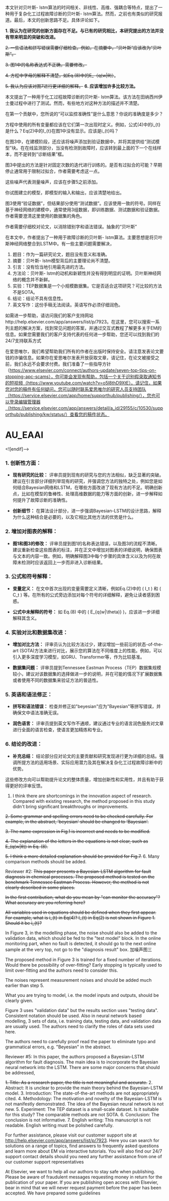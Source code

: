 本文针对贝叶斯- lstm算法的时间相关、非线性、高维、强耦合等特点，提出了一种用于复杂化工过程故障诊断的贝叶斯- lstm算法。然而，之前也有类似的研究报道。最后，本文的创新思路不足。具体评论如下。

**1. 我认为在研究的创新方面存在不足。与已有的研究相比，本研究提出的方法并没有带来明显的突破和改进。**

~~2. 一些语法和拼写错误需要仔细检查。例如，在摘要中，“贝叶斯”应该改为“贝叶斯”。~~

~~3. 图1中的名称表达式不正确，需要修改。~~

~~4. 方程中字母的解释不清楚，如Eq.(8)中的E_（q(w|θ)）~~。

~~5. 我认为应该对图7进行更详细的解释。~~
**6. 应该增加许多比较方法。**




本文提出了一种用于化工过程故障诊断的贝叶斯- lstm算法。该方法在田纳西州伊士曼过程中进行了测试。然而，有些地方对这种方法的描述并不清楚。

在第一个贡献中，您所说的“可以监控准确性”是什么意思？你说的准确度是多少？

方程中使用的所有变量都应该在它们第一次出现时定义。例如，公式(4)中的i_{t}是什么？Eq(2)中的I_{t}在图1中没有显示。应该是i_{t}吗？

在图3中，在建模阶段，还应该将噪声添加到验证数据中，并将其提供给“测试模型”块。在在线监测部分，当没有检测到故障时，应该转到最上面的下一个在线样本，而不是转到“诊断结果”框。

图3中提出的方法是针对固定次数的迭代进行训练的。是否有过拟合的可能？早期停止通常用于限制过拟合，作者需要考虑这一点。

这些噪声代表测量噪声，应该在步骤5之前添加。

你试图建立的模型，即模型的输入和输出，应该清楚地给出。

图3使用“验证数据”，但结果部分使用“测试数据”。应该使用一致的符号。同样在基于神经网络的建模中，通常使用3组数据，即训练数据、测试数据和验证数据。作者需要澄清这里使用的数据集的角色。

作者需要仔细校对论文，以消除错别字和语法错误。抽象的“贝叶斯”



在本文中，作者提出了一种用于故障诊断的贝叶斯- lstm算法。主要思想是将贝叶斯神经网络整合到LSTM中。有一些主要问题需要解决，

1. 题目：作为一篇研究论文，题目没有意义和准确。
2. 摘要：贝叶斯- lstm模型背后的主要理论尚不清楚。
3. 引言：没有恰当地引用最先进的方法。
4. 方法论：贝叶斯- lstm的动机和新颖性并没有得到明显的证明。贝叶斯神经网络的概念并不新鲜。
5. 实验：TEP数据集是一个小规模数据集。它是否适合这项研究？可比较的方法不是SOTA。
6. 结论：结论不具有信息性。
7. 英文写作：这份手稿无法阅读。英语写作必须仔细润色。



如需进一步帮助，请访问我们的客户支持网站http://help.elsevier.com/app/answers/list/p/7923。在这里，您可以搜索一系列主题的解决方案，找到常见问题的答案，并通过交互式教程了解更多关于EM的信息。如果您需要我们的客户支持代表的任何进一步帮助，您还可以找到我们的24/7支持联系方式


在爱思唯尔，我们希望帮助我们所有的作者在出版时保持安全。请注意发表论文要钱的诈骗信息。如果你在爱思唯尔发表开放获取文章，请记住，在论文被接受之前，我们永远不会要求付费。我们准备了一些指导方针（https://www.elsevier.com/connect/authors-update/seven-top-tips-on-stopping-apc-scams），你可能会发现有帮助，包括一个关于识别假录取通知书的短视频（https://www.youtube.com/watch?v=o5l8thD9XtE）。请记住，如果您对您的稿件有任何疑问，您可以随时联系爱思唯尔的研究人员支持团队（https://service.elsevier.com/app/home/supporthub/publishing/），您也可以登录编辑管理器（https://service.elsevier.com/app/answers/detail/a_id/29155/c/10530/supporthub/publishing/kw/status/）查看您的稿件状态。
# AU_EAAI #
<![endif]-->

### 1. **创新性方面：**

- **现有研究的比较：** 评审员提到现有的研究与您的方法相似，缺乏显著的突破。建议在引言部分详细列举现有的研究，并强调您方法的独特之处，例如您是如何结合Bayesian网络和LSTM，在哪些方面改进了现有方法的不足。明确创新点，比如在模型的鲁棒性、处理高维数据的能力等方面的创新，进一步解释如何提升了故障诊断的准确性。

- **创新细节：** 在算法设计部分，进一步强调Bayesian-LSTM的设计思路，解释为什么这种结合是必要的，以及它相比其他方法的优势是什么。

### 2. **增加对图表的解释：**

- **图1和图3的修改：** 评审员提到图1的名称表达错误，以及图3的流程不清晰。建议重新检查这些图表的标注，并在正文中增加对图表的详细说明，确保图表与文本的内容一致。例如，明确解释图3中每个步骤的具体含义以及为何在故障未检测时应该返回上一步而非进入诊断结果。

### 3. **公式和符号解释：**

- **变量定义：** 在文中首次出现的变量需要定义清晰，例如Eq.(2)中的 \( I_t \) 和 \( C_t \) 等。在所有的公式旁边添加对每个符号的详细解释，避免让读者感到困惑。

- **公式中未解释的符号：** 如 Eq.(8) 中的 \( E_{q(w|\theta)} \)，应该进一步详细解释其含义。

### 4. **实验对比和数据集改进：**

- **增加对比方法：** 评审员认为比较方法过少，建议增加一些前沿的状态-of-the-art (SOTA)方法来进行对比，展示您的算法在不同维度上的性能。例如，可以引入更多深度学习模型，如GRU、Transformer等，作为比较基准。

- **数据集问题：** 评审员提到Tennessee Eastman Process（TEP）数据集规模较小，建议对该数据集的选择做进一步的说明，并在可能的情况下扩展数据集或者使用不同的数据集来验证方法的普适性。

### 5. **英语和语法修正：**

- **拼写和语法错误：** 检查并修正如"beyesian"应为"Bayesian"等拼写错误，并确保文中语法准确无误。

- **润色语言：** 评审员提到英文写作不通顺，建议通过专业的语言润色服务对文章进行全面的语言检查，使语言更加精炼和专业。

### 6. **结论的改进：**

- **补充总结：** 结论部分应对论文的主要贡献和研究发现进行更为详细的总结。强调所提方法的适用场景、实际应用潜力及其在解决复杂化工过程故障诊断中的优势。

这些修改方向可以帮助提升论文的整体质量，增加创新性和实用性，并且有助于获得更好的评审反馈。

1. I think there are shortcomings in the innovation aspect of research. Compared with existing research, the method proposed in this study didn't bring significant breakthroughs or improvements.

~~2. Some grammar and spelling errors need to be checked carefully. For example, in the abstract, 'beyesian' should be changed to 'Bayesian'.~~

~~3. The name expression in Fig.1 is incorrect and needs to be modified.~~

~~4. The explanation of the letters in the equations is not clear, such as E_(q(w|θ)) in Eq. (8).~~

~~5. I think a more detailed explanation should be provided for Fig.7.~~
6. Many comparison methods should be added.




Reviewer #2: ~~This paper presents a Bayesian-LSTM algorithm for fault diagnosis in chemical processes. The proposed method is tested on the benchmark Tennessee Eastman Process. However, the method is not clearly described in some places.~~

~~In the first contribution, what do you mean by "can monitor the accuracy"? What accuracy are you referring here?~~

~~All variables used in equations should be defined when they first appear. For example, what is i_{t} in Eq(4)? I_{t} in Eq(2) is not shown in Figure 1. Should it be i_{t}?~~

In Figure 3, in the modelling phase, the noise should also be added to the validation data, which should be fed to the "test model" block. In the online monitoring part, when no fault is detected, it should go to the next online sample at the very top, not go to the "diagnosis result" box.  加噪声图三

The proposed method in Figure 3 is trained for a fixed number of iterations. Would there be possibility of over-fitting? Early stopping is typically used to limit over-fitting and the authors need to consider this.

The noises represent measurement noises and should be added much earlier than step 5.

What you are trying to model, i.e. the model inputs and outputs, should be clearly given.

Figure 3 uses "validation data" but the results section uses "testing data". Consistent notation should be used. Also in neural network based modelling, 3 sets of data, i.e. training data, testing data, and validation data are usually used. The authors need to clarify the roles of data sets used here.

The authors need to carefully proof read the paper to eliminate typo and grammatical errors, e.g. "Beyesian" in the abstract.



Reviewer #5: In this paper, the authors proposed a Bayesian-LSTM algorithm for fault diagnosis. The main idea is to incorporate the Bayesian neural network into the LSTM. There are some major concerns that should be addressed,

~~1. Title: As a research paper, the title is not meaningful and accurate.~~
2. Abstract: It is unclear to provide the main theory behind the Bayesian-LSTM model.
3. Introduction: The state-of-the-art methods are not appropriately cited.
4. Methodology: The motivation and novelty of the Bayesian-LSTM is not manifestly demonstrated. The idea of the Bayesian neural network is not new.
5. Experiment: The TEP dataset is a small-scale dataset. Is it suitable for this study? The comparable methods are not SOTA.
6. Conclusion: The conclusion is not informative.
7. English writing: This manuscript is not readable. English writing must be polished carefully.



For further assistance, please visit our customer support site at http://help.elsevier.com/app/answers/list/p/7923. Here you can search for solutions on a range of topics, find answers to frequently asked questions and learn more about EM via interactive tutorials. You will also find our 24/7 support contact details should you need any further assistance from one of our customer support representatives


At Elsevier, we want to help all our authors to stay safe when publishing. Please be aware of fraudulent messages requesting money in return for the publication of your paper. If you are publishing open access with Elsevier, bear in mind that we will never request payment before the paper has been accepted. We have prepared some guidelines
<!--stackedit_data:
eyJoaXN0b3J5IjpbLTEyNDAwNTMzMTcsLTEzODIxNjk5OTYsMT
kxNjk3NDkwMCw4NzcyNjYxNjQsNjc5NjE1NjMsMTE1ODc4MTcx
LC03NjE0NjE3OTddfQ==
-->